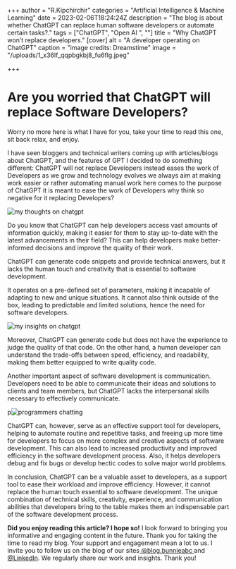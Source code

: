 +++
author = "R.Kipchirchir"
categories = "Artificial Intelligence & Machine Learning"
date = 2023-02-06T18:24:24Z
description = "The blog is about whether ChatGPT can replace human software developers or automate certain tasks?."
tags = ["ChatGPT", "Open AI ", ""]
title = "Why ChatGPT won’t replace developers."
[cover]
alt = "A developer operating on ChatGPT"
caption = "image credits: Dreamstime"
image = "/uploads/1_x36lf_qqpbgkbj8_fu6flg.jpeg"

+++
# Are you worried that ChatGPT will replace Software Developers?

Worry no more here is what I have for you, take your time to read this one, sit back relax, and enjoy.

I have seen bloggers and technical writers coming up with articles/blogs about ChatGPT, and the features of GPT I decided to do something different: ChatGPT will not replace Developers instead eases the work of Developers as we grow and technology evolves we always aim at making work easier or rather automating manual work here comes to the purpose of ChatGPT it is meant to ease the work of Developers why think so negative for it replacing Developers?

![my thoughts on chatgpt](/uploads/maxresdefault.jpg)

Do you know that ChatGPT can help developers access vast amounts of information quickly, making it easier for them to stay up-to-date with the latest advancements in their field? This can help developers make better-informed decisions and improve the quality of their work.

ChatGPT can generate code snippets and provide technical answers, but it lacks the human touch and creativity that is essential to software development.

It operates on a pre-defined set of parameters, making it incapable of adapting to new and unique situations. It cannot also think outside of the box, leading to predictable and limited solutions, hence the need for software developers.

![my insights on chatgpt](/uploads/1_pa3watvwjfxivwk_qzaetw.jpeg)

Moreover, ChatGPT can generate code but does not have the experience to judge the quality of that code. On the other hand, a human developer can understand the trade-offs between speed, efficiency, and readability, making them better equipped to write quality code.

Another important aspect of software development is communication. Developers need to be able to communicate their ideas and solutions to clients and team members, but ChatGPT lacks the interpersonal skills necessary to effectively communicate.

p![programmers chatting](/uploads/computer-programmer-software-developer.jpg)

ChatGPT can, however, serve as an effective support tool for developers, helping to automate routine and repetitive tasks, and freeing up more time for developers to focus on more complex and creative aspects of software development. This can also lead to increased productivity and improved efficiency in the software development process. Also, it helps developers debug and fix bugs or develop hectic codes to solve major world problems.

In conclusion, ChatGPT can be a valuable asset to developers, as a support tool to ease their workload and improve efficiency. However, it cannot replace the human touch essential to software development. The unique combination of technical skills, creativity, experience, and communication abilities that developers bring to the table makes them an indispensable part of the software development process.

**Did you enjoy reading this article? I hope so!** I look forward to bringing you informative and engaging content in the future. Thank you for taking the time to read my blog. Your support and engagement mean a lot to us. I invite you to follow us on the blog of our sites[ ]()[@blog.bunnieabc ](https://blog.bunnieabc.com/ "blog.bunnieabc")and [@LinkedIn](https://www.linkedin.com/company/87436739/ "LinkedIn"). We regularly share our work and insights. Thank you!